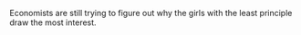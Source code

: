 Economists are still trying to figure out why the girls with the least
principle draw the most interest.
